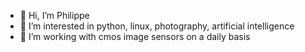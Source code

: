 - 👋 Hi, I’m Philippe
- 👀 I’m interested in python, linux, photography, artificial intelligence
- 🌱 I’m working with cmos image sensors on a daily basis

<!---
fiepfiep/fiepfiep is a ✨ special ✨ repository because its `README.md` (this file) appears on your GitHub profile.
You can click the Preview link to take a look at your changes.
--->
